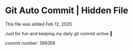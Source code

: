 # Git Auto Commit | Hidden File

This file was added Feb 12, 2025

Just for fun and keeping my daily git commit active 🤪

commit number: 399359
